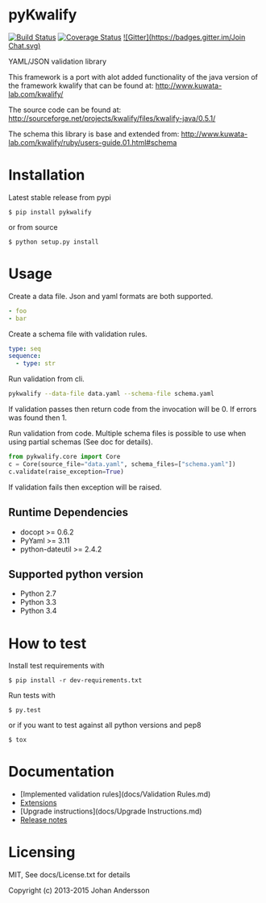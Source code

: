 # pyKwalify

[![Build Status](https://travis-ci.org/Grokzen/pykwalify.svg?branch=master)](https://travis-ci.org/Grokzen/pykwalify) [![Coverage Status](https://coveralls.io/repos/Grokzen/pykwalify/badge.png?branch=master)](https://coveralls.io/r/Grokzen/pykwalify)  [![Gitter](https://badges.gitter.im/Join Chat.svg)](https://gitter.im/Grokzen/pykwalify?utm_source=badge&utm_medium=badge&utm_campaign=pr-badge&utm_content=badge)


YAML/JSON validation library

This framework is a port with alot added functionality of the java version of the framework kwalify that can be found at: http://www.kuwata-lab.com/kwalify/

The source code can be found at: http://sourceforge.net/projects/kwalify/files/kwalify-java/0.5.1/

The schema this library is base and extended from: http://www.kuwata-lab.com/kwalify/ruby/users-guide.01.html#schema


# Installation

Latest stable release from pypi

```
$ pip install pykwalify
```

or from source

```
$ python setup.py install
```


# Usage

Create a data file. Json and yaml formats are both supported.

```yaml
- foo
- bar
```

Create a schema file with validation rules.

```yaml
type: seq
sequence:
  - type: str
```

Run validation from cli.

```bash
pykwalify --data-file data.yaml --schema-file schema.yaml
```

If validation passes then return code from the invocation will be 0. If errors was found then 1.

Run validation from code. Multiple schema files is possible to use when using partial schemas (See doc for details).

```python
from pykwalify.core import Core
c = Core(source_file="data.yaml", schema_files=["schema.yaml"])
c.validate(raise_exception=True)
```

If validation fails then exception will be raised.


## Runtime Dependencies

 - docopt >= 0.6.2
 - PyYaml >= 3.11
 - python-dateutil >= 2.4.2


## Supported python version

 - Python 2.7
 - Python 3.3
 - Python 3.4


# How to test

Install test requirements with

```
$ pip install -r dev-requirements.txt
```

Run tests with

```
$ py.test
```

or if you want to test against all python versions and pep8

```
$ tox
```


# Documentation

 - [Implemented validation rules](docs/Validation Rules.md)
 - [Extensions](docs/Extensions.md)
 - [Upgrade instructions](docs/Upgrade Instructions.md)
 - [Release notes](ReleaseNotes.rst)


# Licensing

MIT, See docs/License.txt for details

Copyright (c) 2013-2015 Johan Andersson
